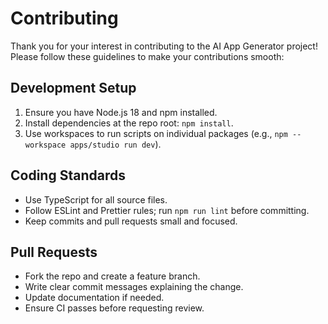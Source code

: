 # Contributing

Thank you for your interest in contributing to the AI App Generator project! Please follow these guidelines to make your contributions smooth:

## Development Setup

1. Ensure you have Node.js 18 and npm installed.
2. Install dependencies at the repo root: `npm install`.
3. Use workspaces to run scripts on individual packages (e.g., `npm --workspace apps/studio run dev`).

## Coding Standards

* Use TypeScript for all source files.
* Follow ESLint and Prettier rules; run `npm run lint` before committing.
* Keep commits and pull requests small and focused.

## Pull Requests

* Fork the repo and create a feature branch.
* Write clear commit messages explaining the change.
* Update documentation if needed.
* Ensure CI passes before requesting review.
